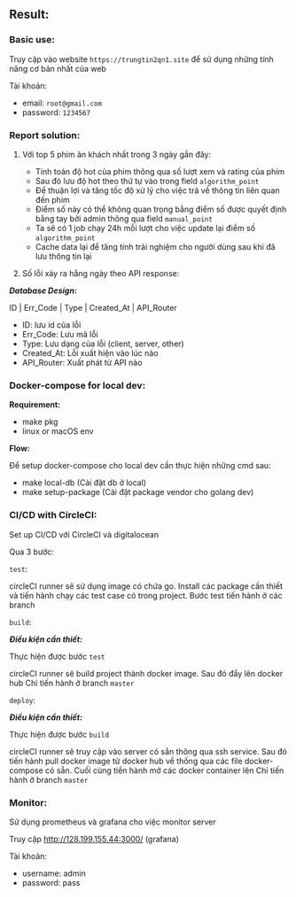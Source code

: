 ## Result:

### Basic use:

Truy cập vào website `https://trungtin2qn1.site` để sử dụng những tính năng cơ bản nhất của web

Tài khoản:

- email: `root@gmail.com`
- password: `1234567`

### Report solution:

1. Với top 5 phim ăn khách nhất trong 3 ngày gần đây:
    - Tính toán độ hot của phim thông qua số lượt xem và rating của phim
    - Sau đó lưu độ hot theo thứ tự vào trong field `algorithm_point`
    - Để thuận lợi và tăng tốc độ xử lý cho việc trả về thông tin liên quan đến phim
    - Điểm số này có thể  không quan trọng bằng điểm số được quyết định bằng tay bởi admin thông qua field `manual_point`
    - Ta sẽ có 1 job chạy 24h mỗi lượt cho việc update lại điểm số  `algorithm_point`
    - Cache data lại để tăng tính trải nghiệm cho người dùng sau khi đã lưu thông tin lại

2. Số lỗi xảy ra hằng ngày theo API response:

***Database Design:***

ID | Err_Code | Type | Created_At | API_Router 

- ID: lưu id của lỗi
- Err_Code: Lưu mã lỗi
- Type: Lưu dạng của lỗi (client, server, other)
- Created_At: Lỗi xuất hiện vào lúc nào
- API_Router: Xuất phát từ API nào

### Docker-compose for local dev:

**Requirement:**

- make pkg
- linux or macOS env

**Flow:**

Để setup docker-compose cho local dev cần thực hiện những cmd sau:

- make local-db (Cài đặt db ở local)
- make setup-package (Cài đặt package vendor cho golang dev)

### CI/CD with CircleCI:

Set up CI/CD với CircleCI và digitalocean

Qua 3 bước:

`test`:

circleCI runner sẽ sử dụng image có chứa go.
Install các package cần thiết và tiến hành chạy các test case có trong project.
Bước test tiến hành ở các branch

`build`:

***Điều kiện cần thiết:***

Thực hiện được bước `test` 

circleCI runner sẽ build project thành docker image.
Sau đó đẩy lên docker hub
Chỉ tiến hành ở branch `master`

`deploy`:

***Điều kiện cần thiết:***

Thực hiện được bước `build`

circleCI runner sẽ truy cập vào server có sẳn thông qua ssh service.
Sau đó tiến hành pull docker image từ docker hub về thống qua các file docker-compose có sẵn.
Cuối cùng tiền hành mở các docker container lên
Chỉ tiến hành ở branch `master`

### Monitor:

Sử dụng prometheus và grafana cho việc monitor server

Truy cập http://128.199.155.44:3000/ (grafana)

Tài khoản:

- username: admin
- password: pass
